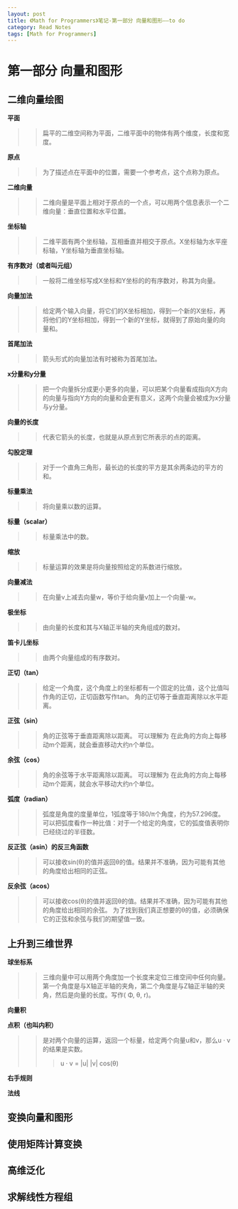```yaml
---
layout: post
title: 《Math for Programmers》笔记-第一部分 向量和图形——to do
category: Read Notes
tags: [Math for Programmers]
---
```


# 第一部分 向量和图形


## 二维向量绘图

**平面**

>> 扁平的二维空间称为平面，二维平面中的物体有两个维度，长度和宽度。

**原点**

>> 为了描述点在平面中的位置，需要一个参考点，这个点称为原点。

**二维向量**

>> 二维向量是平面上相对于原点的一个点，可以用两个信息表示一个二维向量：垂直位置和水平位置。

**坐标轴**

>> 二维平面有两个坐标轴，互相垂直并相交于原点。X坐标轴为水平座标轴，Y坐标轴为垂直坐标轴。

**有序数对（或者叫元组）**

>> 一般将二维坐标写成X坐标和Y坐标的的有序数对，称其为向量。

**向量加法**

>> 给定两个输入向量，将它们的X坐标相加，得到一个新的X坐标，再将他们的Y坐标相加，得到一个新的Y坐标，就得到了原始向量的向量和。


**首尾加法**

>> 箭头形式的向量加法有时被称为首尾加法。

**x分量和y分量**

>> 把一个向量拆分成更小更多的向量，可以把某个向量看成指向X方向的向量与指向Y方向的向量和会更有意义，这两个向量会被成为x分量与y分量。

**向量的长度**

>> 代表它箭头的长度，也就是从原点到它所表示的点的距离。

**勾股定理**

>> 对于一个直角三角形，最长边的长度的平方是其余两条边的平方的和。

**标量乘法**

>> 将向量乘以数的运算。

**标量（scalar）**

>> 标量乘法中的数。

**缩放**

>> 标量运算的效果是将向量按照给定的系数进行缩放。

**向量减法**

>> 在向量v上减去向量w，等价于给向量v加上一个向量-w。

**极坐标**

>> 由向量的长度和其与X轴正半轴的夹角组成的数对。

**笛卡儿坐标**

>> 由两个向量组成的有序数对。

**正切（tan）**

>> 给定一个角度，这个角度上的坐标都有一个固定的比值，这个比值叫作角的正切，正切函数写作tan。
>> 角的正切等于垂直距离除以水平距离。

**正弦（sin）**

>> 角的正弦等于垂直距离除以距离。
>> 可以理解为 在此角的方向上每移动m个距离，就会垂直移动大约n个单位。

**余弦（cos）**

>> 角的余弦等于水平距离除以距离。
>> 可以理解为 在此角的方向上每移动m个距离，就会水平移动大约n个单位。

**弧度（radian）**

>> 弧度是角度的度量单位，1弧度等于180/π个角度，约为57.296度。
>> 可以把弧度看作一种比值：对于一个给定的角度，它的弧度值表明你已经绕过的半径数。

**反正弦（asin）的反三角函数**

>> 可以接收sin(θ)的值并返回θ的值。结果并不准确，因为可能有其他的角度给出相同的正弦。

**反余弦（acos）**

>> 可以接收cos(θ)的值并返回θ的值。结果并不准确，因为可能有其他的角度给出相同的余弦。
>> 为了找到我们真正想要的θ的值，必须确保它的正弦和余弦与我们的期望值一致。

## 上升到三维世界

**球坐标系**

>> 三维向量中可以用两个角度加一个长度来定位三维空间中任何向量。第一个角度是与X轴正半轴的夹角，第二个角度是与Z轴正半轴的夹角，然后是向量的长度。写作( Φ, θ, r)。

**向量积**

**点积（也叫内积）**

>> 是对两个向量的运算，返回一个标量，给定两个向量u和v，那么u · v 的结果是实数。
>>> u · v = |u| |v| cos(θ)

**右手规则**

**法线**

## 变换向量和图形

## 使用矩阵计算变换

## 高维泛化

## 求解线性方程组


